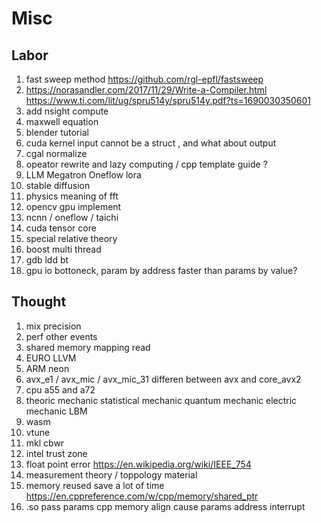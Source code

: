# Misc

## Labor 
1. fast sweep method https://github.com/rgl-epfl/fastsweep
2. https://norasandler.com/2017/11/29/Write-a-Compiler.html
https://www.ti.com/lit/ug/spru514y/spru514y.pdf?ts=1690030350601
3. add nsight compute
4. maxwell equation
5. blender tutorial
6. cuda kernel input cannot be a struct , and what about output
7. cgal normalize
8. opeator rewrite and lazy computing / cpp template guide ? 
9. LLM Megatron Oneflow lora
10. stable diffusion
11. physics meaning of fft
12. opencv gpu implement 
13. ncnn / oneflow / taichi
14. cuda tensor core
15. special relative theory
16. boost multi thread
18. gdb ldd bt
19. gpu io bottoneck, param by address faster than params by value?


## Thought
1. mix precision
2. perf other events
3. shared memory mapping read
4. EURO LLVM
5. ARM neon
6. avx_e1 / avx_mic / avx_mic_31 differen between avx and core_avx2
7. cpu a55 and a72
8. theoric mechanic statistical mechanic quantum mechanic electric mechanic LBM 
9. wasm
10. vtune
11. mkl cbwr 
12. intel trust zone
13. float point error https://en.wikipedia.org/wiki/IEEE_754
14. measurement theory / toppology material
15. memory reused save a lot of time https://en.cppreference.com/w/cpp/memory/shared_ptr
16. .so pass params cpp memory align cause params address interrupt
